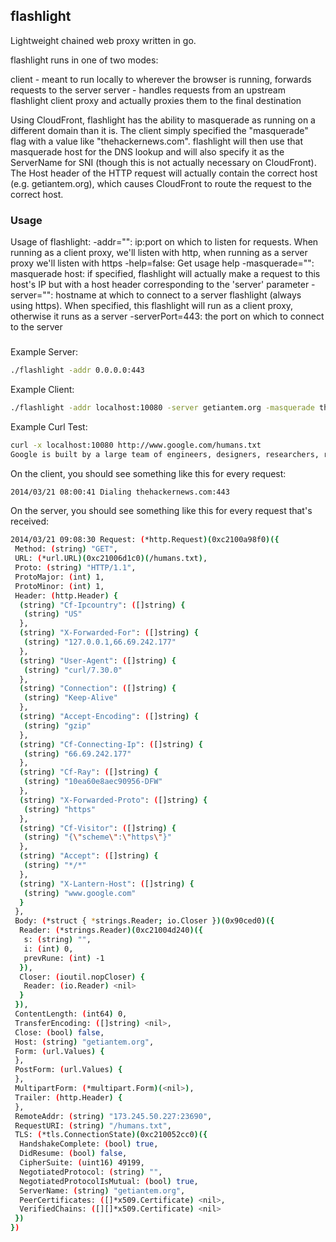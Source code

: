 ## flashlight

Lightweight chained web proxy written in go.

flashlight runs in one of two modes:

client - meant to run locally to wherever the browser is running, forwards requests to the server
server - handles requests from an upstream flashlight client proxy and actually proxies them to the final destination

Using CloudFront, flashlight has the ability to masquerade as running on a different domain than it is.  The client simply
specified the "masquerade" flag with a value like "thehackernews.com".  flashlight will then use that masquerade host for
the DNS lookup and will also specify it as the ServerName for SNI (though this is not actually necessary on CloudFront).
The Host header of the HTTP request will actually contain the correct host (e.g. getiantem.org), which causes CloudFront
to route the request to the correct host.

### Usage

Usage of flashlight:
  -addr="": ip:port on which to listen for requests.  When running as a client proxy, we'll listen with http, when running as a server proxy we'll listen with https
  -help=false: Get usage help
  -masquerade="": masquerade host: if specified, flashlight will actually make a request to this host's IP but with a host header corresponding to the 'server' parameter
  -server="": hostname at which to connect to a server flashlight (always using https).  When specified, this flashlight will run as a client proxy, otherwise it runs as a server
  -serverPort=443: the port on which to connect to the server

###

Example Server:

```bash
./flashlight -addr 0.0.0.0:443
```

Example Client:

```bash
./flashlight -addr localhost:10080 -server getiantem.org -masquerade thehackernews.com
```

Example Curl Test:

```bash
curl -x localhost:10080 http://www.google.com/humans.txt
Google is built by a large team of engineers, designers, researchers, robots, and others in many different sites across the globe. It is updated continuously, and built with more tools and technologies than we can shake a stick at. If you'd like to help us out, see google.com/careers.
```

On the client, you should see something like this for every request:

```bash
2014/03/21 08:00:41 Dialing thehackernews.com:443
```

On the server, you should see something like this for every request that's received:
```bash
2014/03/21 09:08:30 Request: (*http.Request)(0xc2100a98f0)({
 Method: (string) "GET",
 URL: (*url.URL)(0xc21006d1c0)(/humans.txt),
 Proto: (string) "HTTP/1.1",
 ProtoMajor: (int) 1,
 ProtoMinor: (int) 1,
 Header: (http.Header) {
  (string) "Cf-Ipcountry": ([]string) {
   (string) "US"
  },
  (string) "X-Forwarded-For": ([]string) {
   (string) "127.0.0.1,66.69.242.177"
  },
  (string) "User-Agent": ([]string) {
   (string) "curl/7.30.0"
  },
  (string) "Connection": ([]string) {
   (string) "Keep-Alive"
  },
  (string) "Accept-Encoding": ([]string) {
   (string) "gzip"
  },
  (string) "Cf-Connecting-Ip": ([]string) {
   (string) "66.69.242.177"
  },
  (string) "Cf-Ray": ([]string) {
   (string) "10ea60e8aec90956-DFW"
  },
  (string) "X-Forwarded-Proto": ([]string) {
   (string) "https"
  },
  (string) "Cf-Visitor": ([]string) {
   (string) "{\"scheme\":\"https\"}"
  },
  (string) "Accept": ([]string) {
   (string) "*/*"
  },
  (string) "X-Lantern-Host": ([]string) {
   (string) "www.google.com"
  }
 },
 Body: (*struct { *strings.Reader; io.Closer })(0x90ced0)({
  Reader: (*strings.Reader)(0xc21004d240)({
   s: (string) "",
   i: (int) 0,
   prevRune: (int) -1
  }),
  Closer: (ioutil.nopCloser) {
   Reader: (io.Reader) <nil>
  }
 }),
 ContentLength: (int64) 0,
 TransferEncoding: ([]string) <nil>,
 Close: (bool) false,
 Host: (string) "getiantem.org",
 Form: (url.Values) {
 },
 PostForm: (url.Values) {
 },
 MultipartForm: (*multipart.Form)(<nil>),
 Trailer: (http.Header) {
 },
 RemoteAddr: (string) "173.245.50.227:23690",
 RequestURI: (string) "/humans.txt",
 TLS: (*tls.ConnectionState)(0xc210052cc0)({
  HandshakeComplete: (bool) true,
  DidResume: (bool) false,
  CipherSuite: (uint16) 49199,
  NegotiatedProtocol: (string) "",
  NegotiatedProtocolIsMutual: (bool) true,
  ServerName: (string) "getiantem.org",
  PeerCertificates: ([]*x509.Certificate) <nil>,
  VerifiedChains: ([][]*x509.Certificate) <nil>
 })
})
```